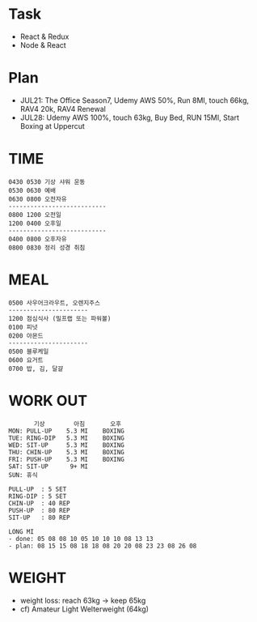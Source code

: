 # Task
* React & Redux
* Node & React

# Plan
* JUL21: The Office Season7, Udemy AWS 50%, Run 8MI, touch 66kg, RAV4 20k, RAV4 Renewal
* JUL28: Udemy AWS 100%, touch 63kg, Buy Bed, RUN 15MI, Start Boxing at Uppercut

# TIME
  ```
  0430 0530 기상 샤워 운동
  0530 0630 예배
  0630 0800 오전자유
  ---------------------------
  0800 1200 오전일
  1200 0400 오후일              
  ---------------------------
  0400 0800 오후자유
  0800 0830 정리 성경 취침
  ```

# MEAL
  ```
  0500 사우어크라우트, 오렌지주스
  ----------------------
  1200 점심식사 (밀프랩 또는 파워볼)
  0100 피넛
  0200 아몬드
  ----------------------
  0500 블루케일
  0600 요거트
  0700 밥, 김, 달걀
  ```

# WORK OUT
  ```
         기상        아침       오후
  MON: PULL-UP    5.3 MI    BOXING
  TUE: RING-DIP   5.3 MI    BOXING
  WED: SIT-UP     5.3 MI    BOXING
  THU: CHIN-UP    5.3 MI    BOXING
  FRI: PUSH-UP    5.3 MI    BOXING 
  SAT: SIT-UP      9+ MI
  SUN: 휴식
  ```
  ```
  PULL-UP  : 5 SET
  RING-DIP : 5 SET
  CHIN-UP  : 40 REP
  PUSH-UP  : 80 REP
  SIT-UP   : 80 REP
  ```
  ```
  LONG MI
  - done: 05 08 08 10 05 10 10 10 08 13 13
  - plan: 08 15 15 08 18 18 08 20 20 08 23 23 08 26 08
  ```

# WEIGHT
  * weight loss: reach 63kg -> keep 65kg
  * cf) Amateur Light Welterweight (64kg)


